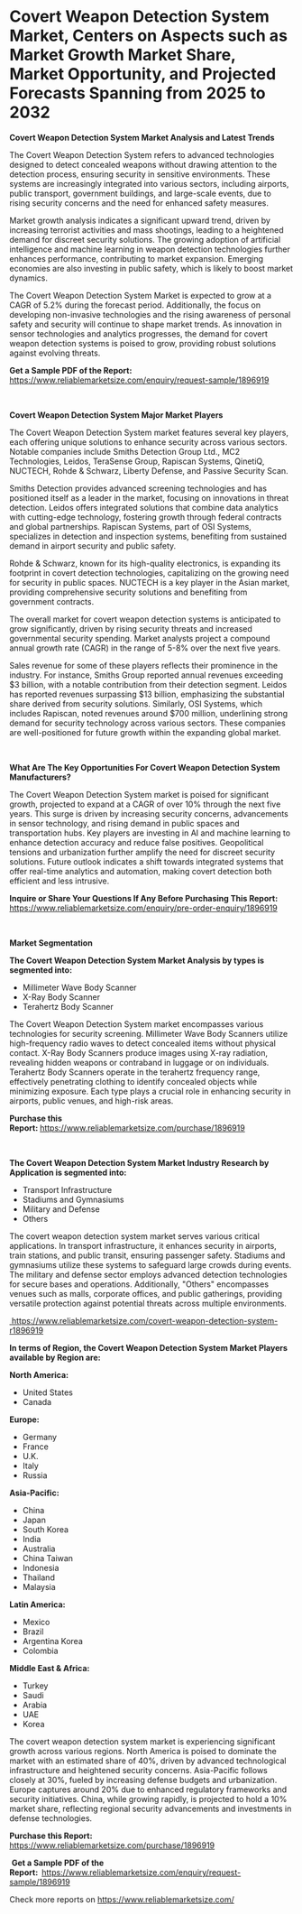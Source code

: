 <p><h1>Covert Weapon Detection System Market, Centers on Aspects such as Market Growth Market Share, Market Opportunity, and Projected Forecasts Spanning from 2025 to 2032</h1></p><p><strong>Covert Weapon Detection System Market Analysis and Latest Trends</strong></p>
<p><p>The Covert Weapon Detection System refers to advanced technologies designed to detect concealed weapons without drawing attention to the detection process, ensuring security in sensitive environments. These systems are increasingly integrated into various sectors, including airports, public transport, government buildings, and large-scale events, due to rising security concerns and the need for enhanced safety measures.</p><p>Market growth analysis indicates a significant upward trend, driven by increasing terrorist activities and mass shootings, leading to a heightened demand for discreet security solutions. The growing adoption of artificial intelligence and machine learning in weapon detection technologies further enhances performance, contributing to market expansion. Emerging economies are also investing in public safety, which is likely to boost market dynamics.</p><p>The Covert Weapon Detection System Market is expected to grow at a CAGR of 5.2% during the forecast period. Additionally, the focus on developing non-invasive technologies and the rising awareness of personal safety and security will continue to shape market trends. As innovation in sensor technologies and analytics progresses, the demand for covert weapon detection systems is poised to grow, providing robust solutions against evolving threats.</p></p>
<p><strong>Get a Sample PDF of the Report:&nbsp;</strong> <a href="https://www.reliablemarketsize.com/enquiry/request-sample/1896919?utm_campaign=2439&utm_medium=2&utm_source=Github&utm_content=ia&utm_term=01032025&utm_id=covert-weapon-detection-system">https://www.reliablemarketsize.com/enquiry/request-sample/1896919</a></p>
<p>&nbsp;</p>
<p><strong>Covert Weapon Detection System Major Market Players</strong></p>
<p><p>The Covert Weapon Detection System market features several key players, each offering unique solutions to enhance security across various sectors. Notable companies include Smiths Detection Group Ltd., MC2 Technologies, Leidos, TeraSense Group, Rapiscan Systems, QinetiQ, NUCTECH, Rohde & Schwarz, Liberty Defense, and Passive Security Scan.</p><p>Smiths Detection provides advanced screening technologies and has positioned itself as a leader in the market, focusing on innovations in threat detection. Leidos offers integrated solutions that combine data analytics with cutting-edge technology, fostering growth through federal contracts and global partnerships. Rapiscan Systems, part of OSI Systems, specializes in detection and inspection systems, benefiting from sustained demand in airport security and public safety.</p><p>Rohde & Schwarz, known for its high-quality electronics, is expanding its footprint in covert detection technologies, capitalizing on the growing need for security in public spaces. NUCTECH is a key player in the Asian market, providing comprehensive security solutions and benefiting from government contracts.</p><p>The overall market for covert weapon detection systems is anticipated to grow significantly, driven by rising security threats and increased governmental security spending. Market analysts project a compound annual growth rate (CAGR) in the range of 5-8% over the next five years.</p><p>Sales revenue for some of these players reflects their prominence in the industry. For instance, Smiths Group reported annual revenues exceeding $3 billion, with a notable contribution from their detection segment. Leidos has reported revenues surpassing $13 billion, emphasizing the substantial share derived from security solutions. Similarly, OSI Systems, which includes Rapiscan, noted revenues around $700 million, underlining strong demand for security technology across various sectors. These companies are well-positioned for future growth within the expanding global market.</p></p>
<p>&nbsp;</p>
<p><strong>What Are The Key Opportunities For Covert Weapon Detection System Manufacturers?</strong></p>
<p><p>The Covert Weapon Detection System market is poised for significant growth, projected to expand at a CAGR of over 10% through the next five years. This surge is driven by increasing security concerns, advancements in sensor technology, and rising demand in public spaces and transportation hubs. Key players are investing in AI and machine learning to enhance detection accuracy and reduce false positives. Geopolitical tensions and urbanization further amplify the need for discreet security solutions. Future outlook indicates a shift towards integrated systems that offer real-time analytics and automation, making covert detection both efficient and less intrusive.</p></p>
<p><strong>Inquire or Share Your Questions If Any Before Purchasing This Report:</strong> <a href="https://www.reliablemarketsize.com/enquiry/pre-order-enquiry/1896919?utm_campaign=2439&utm_medium=2&utm_source=Github&utm_content=ia&utm_term=01032025&utm_id=covert-weapon-detection-system">https://www.reliablemarketsize.com/enquiry/pre-order-enquiry/1896919</a></p>
<p>&nbsp;</p>
<p><strong>Market Segmentation</strong></p>
<p><strong>The Covert Weapon Detection System Market Analysis by types is segmented into:</strong></p>
<p><ul><li>Millimeter Wave Body Scanner</li><li>X-Ray Body Scanner</li><li>Terahertz Body Scanner</li></ul></p>
<p><p>The Covert Weapon Detection System market encompasses various technologies for security screening. Millimeter Wave Body Scanners utilize high-frequency radio waves to detect concealed items without physical contact. X-Ray Body Scanners produce images using X-ray radiation, revealing hidden weapons or contraband in luggage or on individuals. Terahertz Body Scanners operate in the terahertz frequency range, effectively penetrating clothing to identify concealed objects while minimizing exposure. Each type plays a crucial role in enhancing security in airports, public venues, and high-risk areas.</p></p>
<p><strong>Purchase this Report:&nbsp;</strong><a href="https://www.reliablemarketsize.com/purchase/1896919?utm_campaign=2439&utm_medium=2&utm_source=Github&utm_content=ia&utm_term=01032025&utm_id=covert-weapon-detection-system">https://www.reliablemarketsize.com/purchase/1896919</a></p>
<p>&nbsp;</p>
<p><strong>The Covert Weapon Detection System Market Industry Research by Application is segmented into:</strong></p>
<p><ul><li>Transport Infrastructure</li><li>Stadiums and Gymnasiums</li><li>Military and Defense</li><li>Others</li></ul></p>
<p><p>The covert weapon detection system market serves various critical applications. In transport infrastructure, it enhances security in airports, train stations, and public transit, ensuring passenger safety. Stadiums and gymnasiums utilize these systems to safeguard large crowds during events. The military and defense sector employs advanced detection technologies for secure bases and operations. Additionally, "Others" encompasses venues such as malls, corporate offices, and public gatherings, providing versatile protection against potential threats across multiple environments.</p></p>
<p><a href="https://www.reliablemarketsize.com/covert-weapon-detection-system-r1896919?utm_campaign=2439&utm_medium=2&utm_source=Github&utm_content=ia&utm_term=01032025&utm_id=covert-weapon-detection-system">&nbsp;https://www.reliablemarketsize.com/covert-weapon-detection-system-r1896919</a></p>
<p><strong>In terms of Region, the Covert Weapon Detection System Market Players available by Region are:</strong></p>
<p>
    <p> <strong> North America: </strong>
        <ul>
            <li>United States</li>
            <li>Canada</li>
        </ul>
        </p> 
    <p> <strong> Europe: </strong>
        <ul>
            <li>Germany</li>
            <li>France</li>
            <li>U.K.</li>
            <li>Italy</li>
            <li>Russia</li>
        </ul>
        </p> 
    <p> <strong> Asia-Pacific: </strong>
        <ul>
            <li>China</li>
            <li>Japan</li>
            <li>South Korea</li>
            <li>India</li>
            <li>Australia</li>
            <li>China Taiwan</li>
            <li>Indonesia</li>
            <li>Thailand</li>
            <li>Malaysia</li>
        </ul>
        </p> 
    <p> <strong> Latin America: </strong>
        <ul>
            <li>Mexico</li>
            <li>Brazil</li>
            <li>Argentina Korea</li>
            <li>Colombia</li>
        </ul>
        </p> 
    <p> <strong> Middle East & Africa: </strong>
        <ul>
            <li>Turkey</li>
            <li>Saudi</li>
            <li>Arabia</li>
            <li>UAE</li>
            <li>Korea</li>
        </ul>
    </p>
    </p>
<p><p>The covert weapon detection system market is experiencing significant growth across various regions. North America is poised to dominate the market with an estimated share of 40%, driven by advanced technological infrastructure and heightened security concerns. Asia-Pacific follows closely at 30%, fueled by increasing defense budgets and urbanization. Europe captures around 20% due to enhanced regulatory frameworks and security initiatives. China, while growing rapidly, is projected to hold a 10% market share, reflecting regional security advancements and investments in defense technologies.</p></p>
<p><strong>Purchase this Report: </strong><a href="https://www.reliablemarketsize.com/purchase/1896919?utm_campaign=2439&utm_medium=2&utm_source=Github&utm_content=ia&utm_term=01032025&utm_id=covert-weapon-detection-system">https://www.reliablemarketsize.com/purchase/1896919</a></p>
<p>&nbsp;<strong>Get a Sample PDF of the Report:&nbsp;&nbsp;</strong><a href="https://www.reliablemarketsize.com/enquiry/request-sample/1896919?utm_campaign=2439&utm_medium=2&utm_source=Github&utm_content=ia&utm_term=01032025&utm_id=covert-weapon-detection-system">https://www.reliablemarketsize.com/enquiry/request-sample/1896919</a></p>
<p><strong></strong></p>
<p>Check more reports on <a href="https://www.reliablemarketsize.com/?utm_campaign=2439&utm_medium=2&utm_source=Github&utm_content=ia&utm_term=01032025&utm_id=covert-weapon-detection-system">https://www.reliablemarketsize.com/</a></p>
